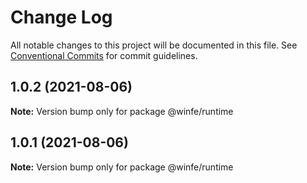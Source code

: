 # Change Log

All notable changes to this project will be documented in this file.
See [Conventional Commits](https://conventionalcommits.org) for commit guidelines.

## 1.0.2 (2021-08-06)

**Note:** Version bump only for package @winfe/runtime





## 1.0.1 (2021-08-06)

**Note:** Version bump only for package @winfe/runtime
